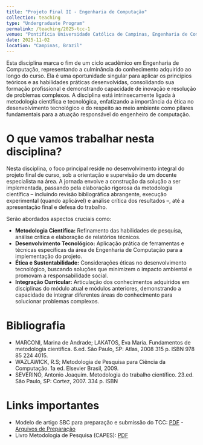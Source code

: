 ```yaml
---
title: "Projeto Final II - Engenharia de Computação"
collection: teaching
type: "Undergraduate Program"
permalink: /teaching/2025-tcc-1
venue: "Pontifícia Universidade Católica de Campinas, Engenharia de Computação"
date: 2025-11-02
location: "Campinas, Brazil"
---
```


Esta disciplina marca o fim de um ciclo acadêmico em Engenharia de Computação, representando a culminância do conhecimento adquirido ao longo do curso. Ela é uma oportunidade singular para aplicar os princípios teóricos e as habilidades práticas desenvolvidas, consolidando sua formação profissional e demonstrando capacidade de inovação e resolução de problemas complexos. A disciplina está intrinsecamente ligada à metodologia científica e tecnológica, enfatizando a importância da ética no desenvolvimento tecnológico e do respeito ao meio ambiente como pilares fundamentais para a atuação responsável do engenheiro de computação.

# O que vamos trabalhar nesta disciplina?

Nesta disciplina, o foco principal reside no desenvolvimento integral do projeto final de curso, sob a orientação e supervisão de um docente especialista na área. A jornada envolve a construção da solução a ser implementada, passando pela elaboração rigorosa da metodologia científica – incluindo revisão bibliográfica abrangente, execução experimental (quando aplicável) e análise crítica dos resultados –, até a apresentação final e defesa do trabalho.

Serão abordados aspectos cruciais como:

*   **Metodologia Científica:** Refinamento das habilidades de pesquisa, análise crítica e elaboração de relatórios técnicos.
*   **Desenvolvimento Tecnológico:** Aplicação prática de ferramentas e técnicas específicas da área de Engenharia de Computação para a implementação do projeto.
*   **Ética e Sustentabilidade:** Considerações éticas no desenvolvimento tecnológico, buscando soluções que minimizem o impacto ambiental e promovam a responsabilidade social.
*   **Integração Curricular:** Articulação dos conhecimentos adquiridos em disciplinas do módulo atual e módulos anteriores, demonstrando a capacidade de integrar diferentes áreas do conhecimento para solucionar problemas complexos.


# Bibliografia
 
- MARCONI, Marina de Andrade; LAKATOS, Eva Maria. Fundamentos de metodologia científica. 6.ed. São Paulo, SP: Atlas, 2008 315 p. ISBN 978 85 224 4015.
- WAZLAWICK, R.S; Metodologia de Pesquisa para Ciência da Computação. 1a ed. Elsevier Brasil, 2009.
- SEVERINO, Antonio Joaquim. Metodologia do trabalho científico. 23.ed. São Paulo, SP: Cortez, 2007. 334 p. ISBN
 

# Links importantes

- Modelo de artigo SBC para preparação e submissão do TCC: [PDF](https://denmartins.github.io/files/lectures/2025/TCC/sbc_template.pdf) - [Arquivos de Preparação](https://www.sbc.org.br/wp-content/uploads/2024/07/modelosparapublicaodeartigos.zip) 
- Livro Metodologia de Pesquisa (CAPES): [PDF](https://educapes.capes.gov.br/bitstream/capes/432206/2/Livro_Metodologia%20da%20Pesquisa%20-%20Comum%20a%20todos%20os%20cursos.pdf)